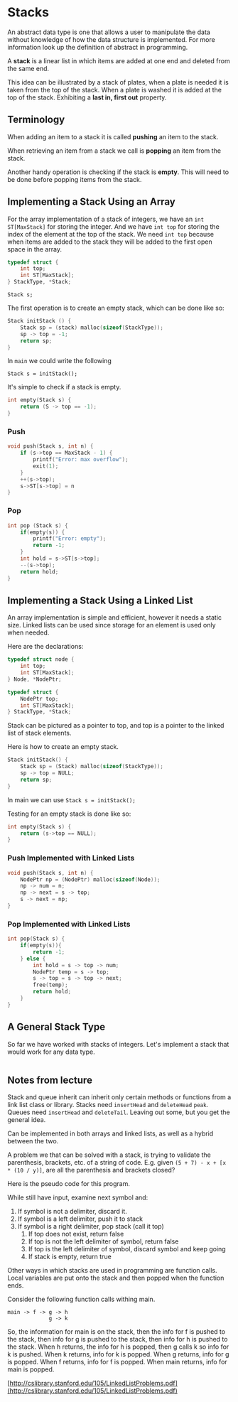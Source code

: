 # Stacks

An abstract data type is one that allows a user to manipulate the data without knowledge of how the data structure is implemented. For more information look up the definition of abstract in programming.

A **stack** is a linear list in which items are added at one end and deleted from the same end.

This idea can be illustrated by a stack of plates, when a plate is needed it is taken from the top of the stack. When a plate is washed it is added at the top of the stack. Exhibiting a **last in, first out** property.

## Terminology

When adding an item to a stack it is called **pushing** an item to the stack.

When retrieving an item from a stack we call is **popping** an item from the stack.

Another handy operation is checking if the stack is **empty**. This will need to be done before popping items from the stack.

## Implementing a Stack Using an Array

For the array implementation of a stack of integers, we have an `int ST[MaxStack]` for storing the integer.
And we have `int top` for storing the index of the element at the top of the stack. 
We need `int top` because when items are added to the stack they will be added to the first open space in the array.

```c
typedef struct {
	int top;
	int ST[MaxStack];
} StackType, *Stack;
```

`Stack s;`

The first operation is to create an empty stack, which can be done like so:

```c
Stack initStack () {
	Stack sp = (stack) malloc(sizeof(StackType));
	sp -> top = -1;
	return sp;
}
```

In `main` we could write the following

`Stack s = initStack();`

It's simple to check if a stack is empty.

```c
int empty(Stack s) {
	return (S -> top == -1);
}
```

### Push

```c
void push(Stack s, int n) {
	if (s->top == MaxStack - 1) {
		printf("Error: max overflow");
		exit(1);
	}
	++(s->top);
	s->ST[s->top] = n
}
```

### Pop

```c
int pop (Stack s) {
	if(empty(s)) {
		printf("Error: empty");
		return -1;
	}
	int hold = s->ST[s->top];
	--(s->top);
	return hold;
}
```

## Implementing a Stack Using a Linked List

An array implementation is simple and efficient, however it needs a static size. Linked lists can be used since storage for an element is used only when needed.

Here are the declarations:

```c
typedef struct node {
	int top;
	int ST[MaxStack];
} Node, *NodePtr;

typedef struct {
	NodePtr top;
	int ST[MaxStack];
} StackType, *Stack;
```

Stack can be pictured as a pointer to top, and top is a pointer to the linked list of stack elements.

Here is how to create an empty stack.

```c
Stack initStack() {
	Stack sp = (Stack) malloc(sizeof(StackType));
	sp -> top = NULL;
	return sp;
}
```

In main we can use `Stack s = initStack();`

Testing for an empty stack is done like so:

```c
int empty(Stack s) {
	return (s->top == NULL);
}
```

### Push Implemented with Linked Lists

```c
void push(Stack s, int n) {
	NodePtr np = (NodePtr) malloc(sizeof(Node));
	np -> num = n;
	np -> next = s -> top;
	s -> next = np;
}
```

### Pop Implemented with Linked Lists

```c
int pop(Stack s) {
	if(empty(s)){
		return -1;
	} else {
		int hold = s -> top -> num;
		NodePtr temp = s -> top;
		s -> top = s -> top -> next;
		free(temp);
		return hold;
	}
}
```

## A General Stack Type

So far we have worked with stacks of integers. Let's implement a stack that would work for any data type.

```c

```

## Notes from lecture

Stack and queue inherit can inherit only certain methods or functions from a link list class or library. Stacks need `insertHead` and `deleteHead` `peak`. Queues need `insertHead` and `deleteTail`. Leaving out some, but you get the general idea.

Can be implemented in both arrays and linked lists, as well as a hybrid between the two.

A problem we that can be solved with a stack, is trying to validate the parenthesis, brackets, etc. of a string of code. E.g. given `(5 + 7) - x + [x * (10 / y)]`, are all the parenthesis and brackets closed?

Here is the pseudo code for this program.

While still have input, examine next symbol and:

1. If symbol is not a delimiter, discard it.
2. If symbol is a left delimiter, push it to stack
3. If symbol is a right delimiter, pop stack (call it top)
	1. If top does not exist, return false
	2. If top is not the left delimiter of symbol, return false
	3. If top is the left delimiter of symbol, discard symbol and keep going
	4. If stack is empty, return true

Other ways in which stacks are used in programming are function calls. Local variables are put onto the stack and then popped when the function ends.

Consider the following function calls withing main.

```text
main -> f -> g -> h
			 g -> k
```

So, the information for main is on the stack, then the info for f is pushed to the stack, then info for g is pushed to the stack, then info for h is pushed to the stack.
When h returns, the info for h is popped, then g calls k so info for k is pushed. When k returns, info for k is popped. When g returns, info for g is popped. When f returns, info for f is popped.
When main returns, info for main is popped.

[http://cslibrary.stanford.edu/105/LinkedListProblems.pdf](http://cslibrary.stanford.edu/105/LinkedListProblems.pdf)